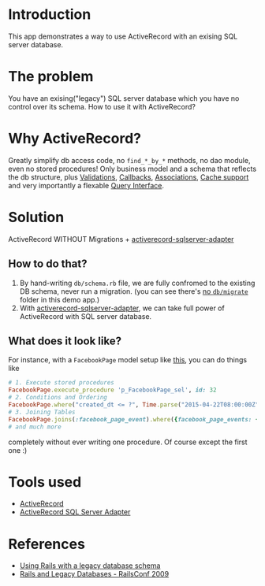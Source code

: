 # Introduction
This app demonstrates a way to use ActiveRecord with an exising SQL server database.

# The problem
You have an exising("legacy") SQL server database which you have no control over its schema. How to use it with ActiveRecord?

# Why ActiveRecord?
Greatly simplify db access code, no `find_*_by_*` methods, no dao
module, even no stored procedures! Only business model and a schema that reflects the
db structure, plus [Validations](http://guides.rubyonrails.org/active_record_validations.html), [Callbacks](http://guides.rubyonrails.org/active_record_callbacks.html), [Associations](http://guides.rubyonrails.org/association_basics.html), [Cache support](http://guides.rubyonrails.org/caching_with_rails.html) and very importantly a flexable [Query Interface](http://guides.rubyonrails.org/active_record_querying.html).

# Solution
ActiveRecord WITHOUT Migrations +
[activerecord-sqlserver-adapter](https://github.com/rails-sqlserver/activerecord-sqlserver-adapter)

## How to do that?
1. By hand-writing `db/schema.rb` file, we are fully confromed to the existing DB schema, never run a migration. (you can see there's [no `db/migrate`](https://github.com/goooooouwa/active-record-with-sql-server/tree/master/db) folder in this demo app.)
2. With [activerecord-sqlserver-adapter](https://github.com/rails-sqlserver/activerecord-sqlserver-adapter), we can take full power of
ActiveRecord with SQL server database.

## What does it look like?
For instance, with a `FacebookPage` model setup like [this](https://github.com/goooooouwa/active-record-with-sql-server/blob/master/app/models/facebook_page.rb), you can do things like
```ruby
# 1. Execute stored procedures
FacebookPage.execute_procedure 'p_FacebookPage_sel', id: 32
# 2. Conditions and Ordering
FacebookPage.where("created_dt <= ?", Time.parse("2015-04-22T08:00:00Z")).order("created_dt desc")   # Find all facebook pages created before 2015-04-22 08:00 and order them by created_at in descending order
# 3. Joining Tables
FacebookPage.joins(:facebook_page_event).where({facebook_page_events: {id: 5}})   # Find all facebook_pages for event id being 5
# and much more
```
completely without ever writing one procedure. Of course except the first one :)

# Tools used
- [ActiveRecord](https://github.com/rails/rails/tree/master/activerecord)
- [ActiveRecord SQL Server Adapter](https://github.com/rails-sqlserver/activerecord-sqlserver-adapter)

# References
- [Using Rails with a legacy database schema](https://schneide.wordpress.com/2014/03/10/using-rails-with-a-legacy-database-schema/)
- [Rails and Legacy Databases - RailsConf 2009](http://www.slideshare.net/napcs/rails-and-legacy-databases-railsconf-2009)
